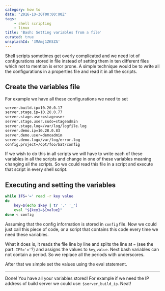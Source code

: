 ```yaml
---
category: how to
date: "2016-10-30T00:00:00Z"
tags:
    - shell scripting
    - linux
title: 'Bash: Setting variables from a file'
curated: true
unsplashId: '3MAmj1ZKSZA'
---
```


Shell scripts sometimes get overly complicated and we need lot of configurations stored in file instead of setting them in ten different files which not to mention is error prone. A simple technique would be to write all the configurations in a properties file and read it in all the scripts.

## Create the variables file
For example we have all these configurations we need to set
```bash
server.build.ip=10.20.0.17
server.stage.ip=10.20.0.77
server.stage.user=stageuser
server.stage.user.sudo=stageadmin
server.stage.log=/var/log/logfile.log
server.demo.ip=10.20.0.83
server.demo.user=demoadmin
server.demo.log=/var/log/error.log
config.project=/opt/foo/bat/config
```
If we wish to do this in all scripts we will have to write each of these variables in all the scripts and change in one of these variables meaning changing all the scripts.
So we could read this file in a script and execute that script in every shell script.

## Executing and setting the variables
```bash
while IFS='=' read -r key value
do
    key=$(echo $key | tr '.' '_')
    eval "${key}=${value}"
done < config
```
Assuming that the config information is stored in `config` file.
Now we could just call this piece of code, or a script that contains this code every time we need these variables.

What it does is, it reads the file line by line and splits the line at `=` (see the part: `IFS='='`?) and assigns the values to `key`,`value`.
Next bash variables can not contain a period. So we replace all the periods with underscores.

After that we simple set the values using the eval statement.

---

Done! You have all your variables stored!
For example if we need the IP address of build server we could use: `$server_build_ip`. Neat!

